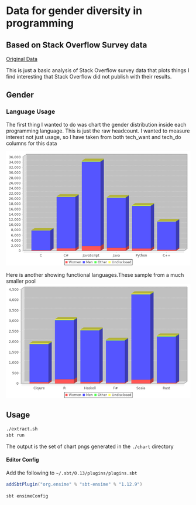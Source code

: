 # Data for gender diversity in programming
## Based on Stack Overflow Survey data
[Original Data](http://stackoverflow.com/insights/survey)

This is just a basic analysis of Stack Overflow survey data that plots things I find interesting that Stack Overflow did not publish with their results.

## Gender

### Language Usage

The first thing I wanted to do was chart the gender distribution inside each programming language. This is just the raw headcount. I wanted to measure interest not just usage, so I have taken from both tech_want and tech_do columns for this data

![Chart](./charts/languageGenderDistribution.png)

Here is another showing functional languages.These sample from a much smaller pool
![Chart](./charts/functionalLanguageGenderDistribution.png)



## Usage

```sh
./extract.sh
sbt run
```

The output is the set of chart pngs generated in the `./chart` directory


#### Editor Config

Add the following to `~/.sbt/0.13/plugins/plugins.sbt`

```scala
addSbtPlugin("org.ensime" % "sbt-ensime" % "1.12.9")
```



`sbt ensimeConfig`